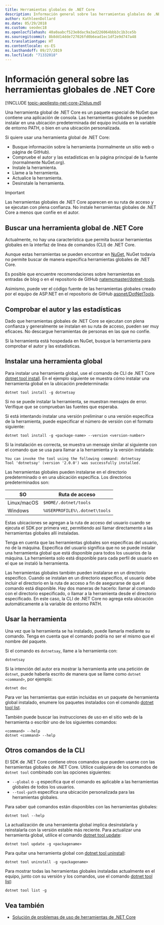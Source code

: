```yaml
---
title: Herramientas globales de .NET Core
description: Información general sobre las herramientas globales de .NET Core y los comandos de CLI de .NET Core que hay disponibles para ellas.
author: KathleenDollard
ms.date: 05/29/2018
ms.custom: seodec18
ms.openlocfilehash: 40a0aabcf523e8dac9a3ad226064bbb3c1b3ce5b
ms.sourcegitcommit: 8b8dd14dde727026fd0b6ead1ec1df2e9d747a48
ms.translationtype: HT
ms.contentlocale: es-ES
ms.lasthandoff: 09/27/2019
ms.locfileid: "71332018"
---
```

# <a name="net-core-global-tools-overview"></a>Información general sobre las herramientas globales de .NET Core

[!INCLUDE [topic-appliesto-net-core-21plus.md](../../../includes/topic-appliesto-net-core-21plus.md)]

Una herramienta global de .NET Core es un paquete especial de NuGet que contiene una aplicación de consola. Las herramientas globales se pueden instalar en una ubicación predeterminada del equipo incluida en la variable de entorno PATH, o bien en una ubicación personalizada.

Si quiere usar una herramienta global de .NET Core:

* Busque información sobre la herramienta (normalmente un sitio web o página de GitHub).
* Compruebe el autor y las estadísticas en la página principal de la fuente (normalmente NuGet.org).
* Instale la herramienta.
* Llame a la herramienta.
* Actualice la herramienta.
* Desinstale la herramienta.

> [!IMPORTANT]
> Las herramientas globales de .NET Core aparecen en su ruta de acceso y se ejecutan con plena confianza. No instale herramientas globales de .NET Core a menos que confíe en el autor.

## <a name="find-a-net-core-global-tool"></a>Buscar una herramienta global de .NET Core

Actualmente, no hay una característica que permita buscar herramientas globales en la interfaz de línea de comandos (CLI) de .NET Core.

Aunque estas herramientas se pueden encontrar en [NuGet](https://www.nuget.org), NuGet todavía no permite buscar de manera específica herramientas globales de .NET Core.

Es posible que encuentre recomendaciones sobre herramientas en entradas de blog o en el repositorio de GitHub [natemcmaster/dotnet-tools](https://github.com/natemcmaster/dotnet-tools).

Asimismo, puede ver el código fuente de las herramientas globales creado por el equipo de ASP.NET en el repositorio de GitHub [aspnet/DotNetTools](https://github.com/aspnet/DotNetTools/).

## <a name="check-the-author-and-statistics"></a>Comprobar el autor y las estadísticas

Dado que herramientas globales de .NET Core se ejecutan con plena confianza y generalmente se instalan en su ruta de acceso, pueden ser muy eficaces. No descargue herramientas de personas en las que no confíe.

Si la herramienta está hospedada en NuGet, busque la herramienta para comprobar el autor y las estadísticas.

## <a name="install-a-global-tool"></a>Instalar una herramienta global

Para instalar una herramienta global, use el comando de CLI de .NET Core [dotnet tool install](dotnet-tool-install.md). En el ejemplo siguiente se muestra cómo instalar una herramienta global en la ubicación predeterminada:

```dotnetcli
dotnet tool install -g dotnetsay
```

Si no se puede instalar la herramienta, se muestran mensajes de error. Verifique que se comprueban las fuentes que esperaba.

Si está intentando instalar una versión preliminar o una versión específica de la herramienta, puede especificar el número de versión con el formato siguiente:

```dotnetcli
dotnet tool install -g <package-name> --version <version-number>
```

Si la instalación es correcta, se muestra un mensaje similar al siguiente con el comando que se usa para llamar a la herramienta y la versión instalada:

```output
You can invoke the tool using the following command: dotnetsay
Tool 'dotnetsay' (version '2.0.0') was successfully installed.
```

Las herramientas globales pueden instalarse en el directorio predeterminado o en una ubicación específica. Los directorios predeterminados son:

| SO          | Ruta de acceso                          |
|-------------|-------------------------------|
| Linux/macOS | `$HOME/.dotnet/tools`         |
| Windows     | `%USERPROFILE%\.dotnet\tools` |

Estas ubicaciones se agregan a la ruta de acceso del usuario cuando se ejecuta el SDK por primera vez, permitiendo así llamar directamente a las herramientas globales allí instaladas.

Tenga en cuenta que las herramientas globales son específicas del usuario, no de la máquina. Específica del usuario significa que no se puede instalar una herramienta global que está disponible para todos los usuarios de la máquina. La herramienta solo está disponible para cada perfil de usuario en el que se instaló la herramienta.

Las herramientas globales también pueden instalarse en un directorio específico. Cuando se instalan en un directorio específico, el usuario debe incluir el directorio en la ruta de acceso a fin de asegurarse de que el comando está disponible. Hay dos maneras de hacerlo: llamar al comando con el directorio especificado, o llamar a la herramienta desde el directorio especificado.
En este caso, la CLI de .NET Core no agrega esta ubicación automáticamente a la variable de entorno PATH.

## <a name="use-the-tool"></a>Usar la herramienta

Una vez que la herramienta se ha instalado, puede llamarla mediante su comando. Tenga en cuenta que el comando podría no ser el mismo que el nombre del paquete.

Si el comando es `dotnetsay`, llame a la herramienta con:

```console
dotnetsay
```

Si la intención del autor era mostrar la herramienta ante una petición de `dotnet`, puede haberla escrito de manera que se llame como `dotnet <command>`, por ejemplo:

```dotnetcli
dotnet doc
```

Para ver las herramientas que están incluidas en un paquete de herramienta global instalado, enumere los paquetes instalados con el comando [dotnet tool list](dotnet-tool-list.md).

También puede buscar las instrucciones de uso en el sitio web de la herramienta o escribir uno de los siguientes comandos:

```console
<command> --help
dotnet <command> --help
```

## <a name="other-cli-commands"></a>Otros comandos de la CLI

El SDK de .NET Core contiene otros comandos que pueden usarse con las herramientas globales de .NET Core. Utilice cualquiera de los comandos de `dotnet tool` combinado con las opciones siguientes:

* `--global` o `-g` especifica que el comando es aplicable a las herramientas globales de todos los usuarios.
* `--tool-path` especifica una ubicación personalizada para las herramientas globales.

Para saber qué comandos están disponibles con las herramientas globales:

```dotnetcli
dotnet tool --help
```

La actualización de una herramienta global implica desinstalarla y reinstalarla con la versión estable más reciente. Para actualizar una herramienta global, utilice el comando [dotnet tool update](dotnet-tool-update.md):

```dotnetcli
dotnet tool update -g <packagename>
```

Para quitar una herramienta global con [dotnet tool uninstall](dotnet-tool-uninstall.md):

```dotnetcli
dotnet tool uninstall -g <packagename>
```

Para mostrar todas las herramientas globales instaladas actualmente en el equipo, junto con su versión y los comandos, use el comando [dotnet tool list](dotnet-tool-list.md):

```dotnetcli
dotnet tool list -g
```

## <a name="see-also"></a>Vea también

* [Solución de problemas de uso de herramientas de .NET Core](troubleshoot-usage-issues.md)

